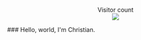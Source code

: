 <p align="center"> 
  Visitor count<br>
  <img src="https://profile-counter.glitch.me/christian-the-brewer/count.svg" />
</p>
### Hello, world, I'm Christian.

<!--
**christian-the-brewer/christian-the-brewer** is a ✨ _special_ ✨ repository because its `README.md` (this file) appears on your GitHub profile.

Here are some ideas to get you started:

- 🔭 I’m currently working on ...
- 🌱 I’m currently learning ...
- 👯 I’m looking to collaborate on ...
- 🤔 I’m looking for help with ...
- 💬 Ask me about ...
- 📫 How to reach me: ...
- 😄 Pronouns: ...
- ⚡ Fun fact: ...
-->
